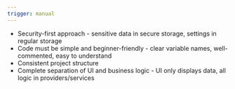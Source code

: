 ```yaml
---
trigger: manual
---
```


- Security-first approach - sensitive data in secure storage, settings in regular storage
- Code must be simple and beginner-friendly - clear variable names, well-commented, easy to understand
- Consistent project structure
- Complete separation of UI and business logic - UI only displays data, all logic in providers/services